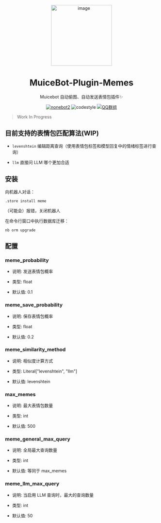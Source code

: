 <div align=center>
  <img width=200 src="https://bot.snowy.moe/logo.png"  alt="image"/>
  <h1 align="center">MuiceBot-Plugin-Memes</h1>
  <p align="center">Muicebot 自动偷图、自动发送表情包插件✨</p>
</div>
<div align=center>
  <a href="https://nonebot.dev/"><img src="https://img.shields.io/badge/nonebot-2-red" alt="nonebot2"></a>
  <img src="https://img.shields.io/badge/Code%20Style-Black-121110.svg" alt="codestyle">
  <a href='https://qm.qq.com/q/lhUBw6Gcdq'><img src="https://img.shields.io/badge/QQ群-MuiceHouse-blue" alt="QQ群组"></a>
</div>

> Work In Progress

## 目前支持的表情包匹配算法(WIP)

- `levenshtein` 编辑距离查询（使用表情包标签和模型回复中的情绪标签进行查询）

- `llm` 直接问 LLM 哪个更加合适

## 安装

向机器人对话：

```
.store install meme
```

（可能会）报错，关闭机器人

在命令行窗口中执行数据库迁移：

```
nb orm upgrade
```

## 配置

### meme_probability

- 说明: 发送表情包概率

- 类型: float

- 默认值: 0.1

### meme_save_probability

- 说明: 保存表情包概率

- 类型: float

- 默认值: 0.2

### meme_similarity_method

- 说明: 相似度计算方式

- 类型: Literal["levenshtein", "llm"]

- 默认值: levenshtein

### max_memes

- 说明: 最大表情包数量

- 类型: int

- 默认值: 500

### meme_general_max_query

- 说明: 全局最大查询数量

- 类型: int

- 默认值: 等同于 max_memes

### meme_llm_max_query

- 说明: 当启用 LLM 查询时，最大的查询数量

- 类型: int

- 默认值: 50